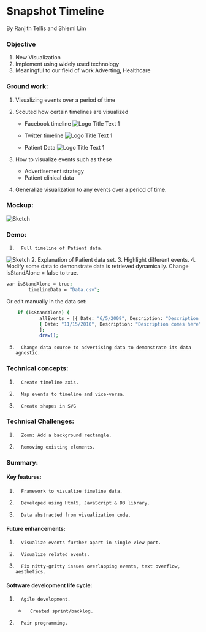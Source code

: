 
# Snapshot Timeline
By Ranjith Tellis and Shiemi Lim

### Objective

1. New Visualization
2. Implement using widely used technology
3. Meaningful to our field of work Adverting, Healthcare

### Ground work:

1. Visualizing events over a period of time
2. Scouted how certain timelines are visualized

    * Facebook timeline
![](https://github.com/Shemster/shemster.github.io/blob/master/images/timelinefacebook.png "Logo Title Text 1")

    * Twitter timeline
![](https://github.com/Shemster/shemster.github.io/blob/master/images/timelimetwitter.png "Logo Title Text 1")

    * Patient Data
![](https://github.com/Shemster/shemster.github.io/blob/master/images/PatientHistory.png "Logo Title Text 1")


3. How to visualize events such as these
    * Advertisement strategy
    * Patient clinical data

4. Generalize visualization to any events over a period of time.

### Mockup:

![Sketch](https://github.com/Shemster/shemster.github.io/blob/master/images/sketch.png "Logo Title Text 1")

### Demo:

1.       Full timeline of Patient data.
![Sketch](https://github.com/Shemster/shemster.github.io/blob/master/images/TimelineScreenshot.png "Logo Title Text 1")
2.       Explanation of Patient data set.
3.       Highlight different events.
4.       Modify some data to demonstrate data is retrieved dynamically.
Change isStandAlone = false to true. 
```sh
var isStandAlone = true;
        timelineData = "Data.csv";
```    
Or edit manually in the data set:
```sh
    if (isStandAlone) {
            allEvents = [{ Date: "6/5/2009", Description: "Description comes here", EndDate: "", EventLocationType: "bottom", HeaderText: "Bottom event", Result: "+ve" },
            { Date: "11/15/2010", Description: "Description comes here", EndDate: "", EventLocationType: "flag", HeaderText: "Flag event", Result: "-ve" },
            ];
            draw();
``` 
5.       Change data source to advertising data to demonstrate its data agnostic.
 

 

### Technical concepts:

1.       Create timeline axis.
2.       Map events to timeline and vice-versa.
3.       Create shapes in SVG

 
### Technical Challenges:

1.       Zoom: Add a background rectangle.
2.       Removing existing elements.



### Summary:
#### Key features:

1.       Framework to visualize timeline data.
2.       Developed using Html5, JavaScript & D3 library.
3.       Data abstracted from visualization code.

#### Future enhancements:

1.       Visualize events further apart in single view port.
2.       Visualize related events.
3.       Fix nitty-gritty issues overlapping events, text overflow, aesthetics.

#### Software development life cycle:

1.       Agile development.
    *       Created sprint/backlog.
2.       Pair programming.






